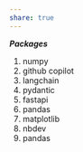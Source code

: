 ```yaml
---
share: true
---
```

***Packages***

1. numpy
2. github copilot
3. langchain
4. pydantic
5. fastapi
6. pandas
7. matplotlib
8. nbdev
9. pandas

